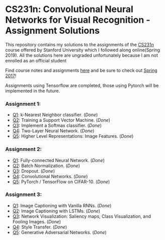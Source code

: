 # CS231n: Convolutional Neural Networks for Visual Recognition - Assignment Solutions


This repository contains my solutions to the assignments of the [CS231n](http://cs231n.stanford.edu/) course offered by Stanford University which I followed along online(Spring 2019). All the solutions here are ungraded unfortunately because I am not enrolled as an official student

Find course notes and assignments [here](http://cs231n.github.io) and be sure to check out [Spring 2017](https://www.youtube.com/playlist?list=PL3FW7Lu3i5JvHM8ljYj-zLfQRF3EO8sYv)!

Assignments using Tensorflow are completed, those using Pytorch will be implemented in the future.

### Assignment 1:
- [Q1](https://github.com/billlyzhaoyh/stanford-cs231n/blob/master/cs231n/assignment1/knn.ipynb): k-Nearest Neighbor classifier. (_Done_)
- [Q2](https://github.com/billlyzhaoyh/stanford-cs231n/blob/master/cs231n/assignment1/svm.ipynb): Training a Support Vector Machine. (_Done_)
- [Q3](https://github.com/billlyzhaoyh/stanford-cs231n/blob/master/cs231n/assignment1/softmax.ipynb): Implement a Softmax classifier. (_Done_)
- [Q4](https://github.com/billlyzhaoyh/stanford-cs231n/blob/master/cs231n/assignment1/two_layer_net.ipynb): Two-Layer Neural Network. (_Done_)
- [Q5](https://github.com/billlyzhaoyh/stanford-cs231n/blob/master/cs231n/assignment1/features.ipynb): Higher Level Representations: Image Features. (_Done_)

### Assignment 2:
- [Q1](https://github.com/billlyzhaoyh/stanford-cs231n/blob/master/cs231n/assignment2/FullyConnectedNets.ipynb): Fully-connected Neural Network. (_Done_)
- [Q2](https://github.com/billlyzhaoyh/stanford-cs231n/blob/master/cs231n/assignment2/BatchNormalization.ipynb): Batch Normalization. (_Done_)
- [Q3](https://github.com/billlyzhaoyh/stanford-cs231n/blob/master/cs231n/assignment2/Dropout.ipynb): Dropout. (_Done_)
- [Q4](https://github.com/billlyzhaoyh/stanford-cs231n/blob/master/cs231n/assignment2/ConvolutionalNetworks.ipynb): Convolutional Networks. (_Done_)
- [Q5](https://github.com/billlyzhaoyh/stanford-cs231n/blob/master/cs231n/assignment2/PyTorch.ipynb): PyTorch / TensorFlow on CIFAR-10. (_Done_)

### Assignment 3:
- [Q1](https://github.com/billlyzhaoyh/stanford-cs231n/blob/master/cs231n/assignment3/RNN_Captioning.ipynb): Image Captioning with Vanilla RNNs. (_Done_)
- [Q2](https://github.com/billlyzhaoyh/stanford-cs231n/blob/master/cs231n/assignment3/LSTM_Captioning.ipynb): Image Captioning with LSTMs. (_Done_)
- [Q3](https://github.com/billlyzhaoyh/stanford-cs231n/blob/master/cs231n/assignment3/NetworkVisualization-PyTorch.ipynb): Network Visualization: Saliency maps, Class Visualization, and Fooling Images. (_Done_)
- [Q4](https://github.com/billlyzhaoyh/stanford-cs231n/blob/master/cs231n/assignment3/StyleTransfer-PyTorch.ipynb): Style Transfer. (_Done_)
- [Q5](https://github.com/billlyzhaoyh/stanford-cs231n/blob/master/cs231n/assignment3/Generative_Adversarial_Networks_PyTorch.ipynb): Generative Adversarial Networks. (_Done_)